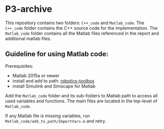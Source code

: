 # P3-archive
This repository contains two folders: `C++_code` and `Matlab_code`. The `C++_code` folder contains the C++ source code for the implementation. The `Matlab_code` folder contains all the Matlab files referenced in the report and additional matlab files.

## Guideline for using Matlab code:
Prerequisites:
 - Matlab 2015a or newer
 - install and add to path: [robotics-toolbox](http://petercorke.com/wordpress/toolboxes/robotics-toolbox)
 - install Simulink and Simscape for Matlab

Add the `Matlab_code` folder and its sub-folders to Matlab path to access all used variables and functions. The main files are located in the top-level of `Matlab_code`.

If any Matlab file is missing variables, run `Matlab_code/add_to_path/ImportVars.m` and retry.
